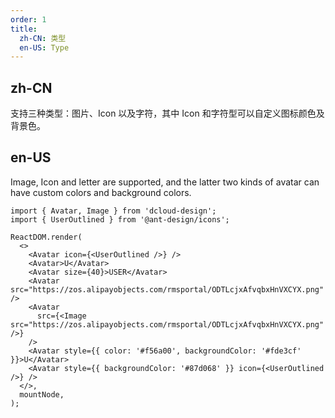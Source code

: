 ```yaml
---
order: 1
title:
  zh-CN: 类型
  en-US: Type
---
```


## zh-CN

支持三种类型：图片、Icon 以及字符，其中 Icon 和字符型可以自定义图标颜色及背景色。

## en-US

Image, Icon and letter are supported, and the latter two kinds of avatar can have custom colors and background colors.

```tsx
import { Avatar, Image } from 'dcloud-design';
import { UserOutlined } from '@ant-design/icons';

ReactDOM.render(
  <>
    <Avatar icon={<UserOutlined />} />
    <Avatar>U</Avatar>
    <Avatar size={40}>USER</Avatar>
    <Avatar src="https://zos.alipayobjects.com/rmsportal/ODTLcjxAfvqbxHnVXCYX.png" />
    <Avatar
      src={<Image src="https://zos.alipayobjects.com/rmsportal/ODTLcjxAfvqbxHnVXCYX.png" />}
    />
    <Avatar style={{ color: '#f56a00', backgroundColor: '#fde3cf' }}>U</Avatar>
    <Avatar style={{ backgroundColor: '#87d068' }} icon={<UserOutlined />} />
  </>,
  mountNode,
);
```

<style>
#components-basic-avatar-demo-type .ant-avatar {
  margin-top: 16px;
  margin-right: 16px;
}
.ant-row-rtl #components-basic-avatar-demo-type .ant-avatar {
  margin-right: 0;
  margin-left: 16px;
}
</style>
